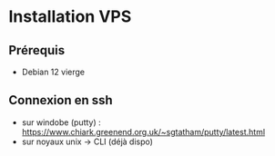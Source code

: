 # Installation VPS

## Prérequis

- Debian 12 vierge

## Connexion en ssh

- sur windobe (putty) : https://www.chiark.greenend.org.uk/~sgtatham/putty/latest.html
- sur noyaux unix -> CLI (déjà dispo)

## 